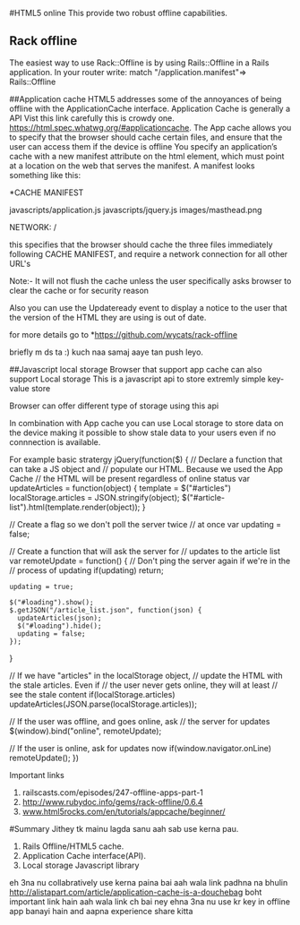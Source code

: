 #HTML5 online
This provide two robust offline capabilities. 
## Rack offline
The easiest way to use Rack::Offline is by using Rails::Offline in a Rails application.
In your router write: 
match "/application.manifest"=> Rails::Offline

##Application cache
HTML5 addresses some of the annoyances of being offline with the ApplicationCache interface. 
Application Cache is generally a API 
Vist this link carefully this is crowdy one. https://html.spec.whatwg.org/#applicationcache.
The App cache allows you to specify that the browser should cache certain files, and ensure that the user can access them if the device is offline 
You specify an application’s cache with a new manifest attribute on the html element, which must point at a location on the web that serves the manifest. A manifest looks something like this:

*CACHE MANIFEST

javascripts/application.js
javascripts/jquery.js
images/masthead.png

NETWORK:
/

this specifies that the browser should cache the three files immediately following CACHE MANIFEST, and require a network connection for all other URL's 

Note:- It will not flush the cache unless the user specifically asks browser to clear the cache or for security reason 

Also you can use the Updateready event to display a notice to the user that the version of the HTML they are using is out of date.

for more details go to *https://github.com/wycats/rack-offline

briefly m ds ta :) kuch naa samaj aaye tan push leyo.



##Javascript local storage
Browser that support app cache can also support Local storage 
This is a javascript api to store extremly simple key-value store

Browser can offer different type of storage using this api 

In combination with App cache you can use Local storage to store data on the device making it possible to show stale data to your users even if no connnection is available. 

For example basic stratergy 
jQuery(function($) {
  // Declare a function that can take a JS object and
  // populate our HTML. Because we used the App Cache
  // the HTML will be present regardless of online status
  var updateArticles = function(object) {
    template = $("#articles")
    localStorage.articles = JSON.stringify(object);
    $("#article-list").html(template.render(object));
  }

  // Create a flag so we don't poll the server twice
  // at once
  var updating = false;

  // Create a function that will ask the server for
  // updates to the article list
  var remoteUpdate = function() {
    // Don't ping the server again if we're in the
    // process of updating
    if(updating) return;

    updating = true;

    $("#loading").show();
    $.getJSON("/article_list.json", function(json) {
      updateArticles(json);
      $("#loading").hide();
      updating = false;
    });
  }

  // If we have "articles" in the localStorage object,
  // update the HTML with the stale articles. Even if
  // the user never gets online, they will at least
  // see the stale content
  if(localStorage.articles) updateArticles(JSON.parse(localStorage.articles));

  // If the user was offline, and goes online, ask
  // the server for updates
  $(window).bind("online", remoteUpdate);

  // If the user is online, ask for updates now
  if(window.navigator.onLine) remoteUpdate();
})

Important links 
1. railscasts.com/episodes/247-offline-apps-part-1
2. http://www.rubydoc.info/gems/rack-offline/0.6.4
3. www.html5rocks.com/en/tutorials/appcache/beginner/



#Summary
Jithey tk mainu lagda sanu aah sab use kerna pau.  
1. Rails Offline/HTML5 cache. 
2. Application Cache interface(API). 
3. Local storage Javascript library

eh 3na nu collabratively use kerna paina 
bai aah wala link padhna na bhulin http://alistapart.com/article/application-cache-is-a-douchebag boht important link hain
aah wala link ch bai ney ehna 3na nu use kr key in offline app banayi hain and aapna experience share kitta 


